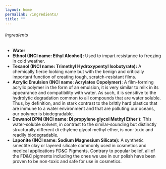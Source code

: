 ```yaml
---
layout: home
permalink: /ingredients/
title: ""
---
```

<h6>Ingredients</h6>

<ul>
<li><b>Water</b></li>
<li><b>Ethnol (INCI name: Ethyl Alcohol):</b> Used to impart resistance to freezing in cold weather.</li>
<li><b>Texanol (INCI name: Trimethyl Hydroxypentyl Isobutyrate):</b> A chemically fierce looking name but with the benign and critically important function of creating tough, scratch-resistant films.</li>
<li><b>Acrylic Emulsion (INCI name: Acrylates Copolymer):</b> A film-forming acrylic polymer in the form of an emulsion, it is very similar to milk in its appearance and compatibility with water. As such, it is sensitive to the hydrolytic degradation common to all compounds that are water soluble. Thus, by definition, and in stark contrast to the brittly hard plastics that are immune to a water environment and that are polluting our oceans, our polymer is biodegradable.
</li>
<li>
<b>Dowanol DPM (INCI name: Di propylene glycol Methyl Ether ):</b> This water-soluble solvent, in contrast to the similar-sounding but distinctly structurally different di ethylene glycol methyl ether, is non-toxic and readily biodegradable.
</li>
<li>
<b>Laponite (INCI name: Sodium Magnesium Silicate):</b> A synthetic smectite clay or layered silicate commonly used in cosmetics and medical applications
FD&C Pigments. Contrary to popular belief, all of the FD&C pigments including the ones we use in our polish have been proven to be non-toxic and safe for use in cosmetics.  
</li>
</ul>

